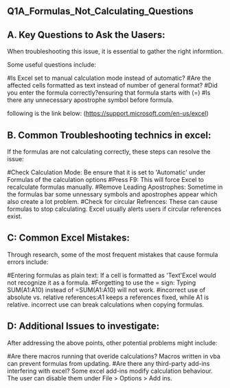 ## Q1A_Formulas_Not_Calculating_Questions

## A. Key Questions to Ask the Uasers:
When troubleshooting this issue, it is essential to gather the right informtion. 

Some useful questions include:

#Is Excel set to manual calculation mode instead of automatic?
#Are the affected cells formatted as text instead of number of general format?
#Did you enter the formula correctly?ensuring that formula starts with (=)
#Is there any unnecessary apostrophe symbol before formula.

following is the link below:
(https://support.microsoft.com/en-us/excel)

## B. Common Troubleshooting technics in excel:
If the formulas are not calculating correctly, these steps can resolve the issue:

#Check Calculation Mode: Be ensure that it is set to 'Automatic' under Formulas of the calculation options
#Press F9: This will force Excel to recalculate formulas manually.
#Remove Leading Apostrophes: Sometime in the formulas bar some unnessary symbols and apostrophes appear which also create a lot problem.
#Check for circular Refrences: These can cause formulas to stop calculating. Excel usually alerts users if circular references exist.

## C: Common Excel Mistakes: 
Through research, some of the most frequent mistakes that cause formula errors include:

#Entering formulas as plain text: If a cell is formatted as 'Text'Excel would not recognize it as a formula.
#Forgetting to use the = sign: Typing SUM(A1:A10) instead of =SUM(A1:A10) will not work.
#incorrect use of absolute vs. relative references:$A$1 keeps a references fixed, while A1 is relative. incorrect use can break calculations when copying formulas.

## D: Additional Issues to investigate:
After addressing the above points, other potential problems might include:

#Are there macros running that overide calculations?
Macros written in vba can prevent formulas from updating.
#Are there any third-party add-ins interfering with excel?
Some excel add-ins modify calculation behaviour. The user can disable them under File > Options > Add ins.





